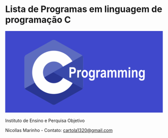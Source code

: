 # Lista de Programas em linguagem de programação C

![](/image_readme/C-programming.png)


Instituto de Ensino e Perquisa Objetivo

Nicollas Marinho - 
Contato: cartola1320@gmail.com
